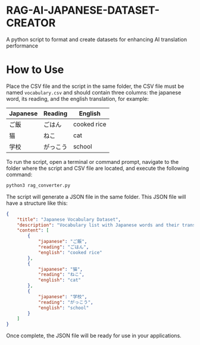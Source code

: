 # RAG-AI-JAPANESE-DATASET-CREATOR
A python script to format and create datasets for enhancing AI translation performance

# How to Use

Place the CSV file and the script in the same folder, the CSV file must be named `vocabulary.csv` and should contain three columns: the japanese word, its reading, and the english translation, for example:

| Japanese | Reading  | English      |
|----------|----------|--------------|
| ご飯     | ごはん   | cooked rice  |
| 猫       | ねこ     | cat          |
| 学校     | がっこう | school       |

To run the script, open a terminal or command prompt, navigate to the folder where the script and CSV file are located, and execute the following command:

```bash
python3 rag_converter.py
```

The script will generate a JSON file in the same folder. This JSON file will have a structure like this:

```json
{
    "title": "Japanese Vocabulary Dataset",
    "description": "Vocabulary list with Japanese words and their translations.",
    "content": [
        {
            "japanese": "ご飯",
            "reading": "ごはん",
            "english": "cooked rice"
        },
        {
            "japanese": "猫",
            "reading": "ねこ",
            "english": "cat"
        },
        {
            "japanese": "学校",
            "reading": "がっこう",
            "english": "school"
        }
    ]
}
```

Once complete, the JSON file will be ready for use in your applications.
